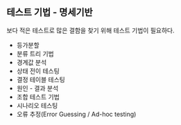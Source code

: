 ## 테스트 기법 - 명세기반

보다 적은 테스트로 많은 결함을 찾기 위해 테스트 기법이 필요하다.

- 등가분할
- 분류 트리 기법
- 경계값 분석
- 상태 전이 테스팅
- 결정 테이블 테스팅
- 원인 - 결과 분석
- 조합 테스트 기법
- 시나리오 테스팅
- 오류 추정(Error Guessing / Ad-hoc testing)
